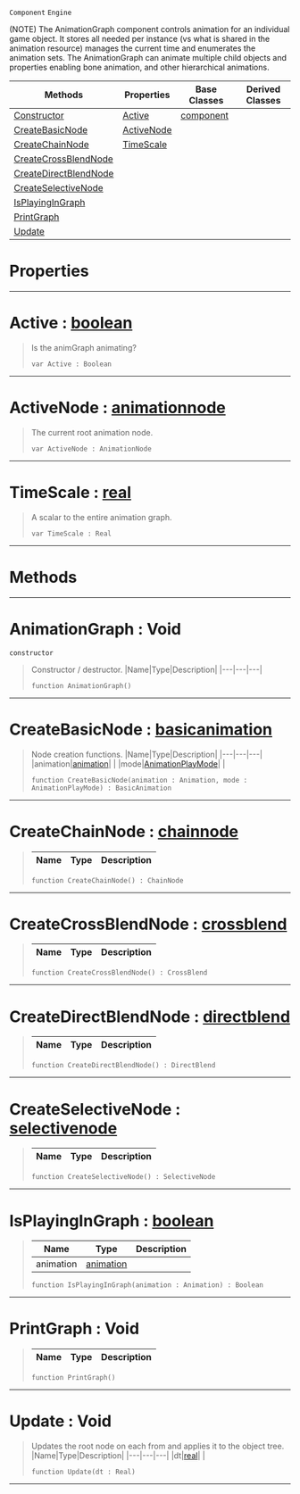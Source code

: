  `Component` `Engine`



(NOTE) The AnimationGraph component controls animation for an individual game object. It stores all needed per instance (vs what is shared in the animation resource) manages the current time and enumerates the animation sets. The AnimationGraph can animate multiple child objects and properties enabling bone animation, and other hierarchical animations.

|Methods|Properties|Base Classes|Derived Classes|
|---|---|---|---|
|[ Constructor](https://github.com/PlasmaEngine/PlasmaDocs/tree/master/docs/C%2B%2B/code_reference/class_reference/animationgraph.markdown#animationgraph-void)|[ Active](https://github.com/PlasmaEngine/PlasmaDocs/tree/master/docs/C%2B%2B/code_reference/class_reference/animationgraph.markdown#active-plasma-engine-docum)|[component](https://github.com/PlasmaEngine/PlasmaDocs/tree/master/docs/C%2B%2B/code_reference/class_reference/component.markdown)| |
|[ CreateBasicNode](https://github.com/PlasmaEngine/PlasmaDocs/tree/master/docs/C%2B%2B/code_reference/class_reference/animationgraph.markdown#createbasicnode-plasma-eng)|[ ActiveNode](https://github.com/PlasmaEngine/PlasmaDocs/tree/master/docs/C%2B%2B/code_reference/class_reference/animationgraph.markdown#activenode-plasma-engine-d)| | |
|[ CreateChainNode](https://github.com/PlasmaEngine/PlasmaDocs/tree/master/docs/C%2B%2B/code_reference/class_reference/animationgraph.markdown#createchainnode-plasma-eng)|[ TimeScale](https://github.com/PlasmaEngine/PlasmaDocs/tree/master/docs/C%2B%2B/code_reference/class_reference/animationgraph.markdown#timescale-plasma-engine-do)| | |
|[ CreateCrossBlendNode](https://github.com/PlasmaEngine/PlasmaDocs/tree/master/docs/C%2B%2B/code_reference/class_reference/animationgraph.markdown#createcrossblendnode-zer)| | | |
|[ CreateDirectBlendNode](https://github.com/PlasmaEngine/PlasmaDocs/tree/master/docs/C%2B%2B/code_reference/class_reference/animationgraph.markdown#createdirectblendnode-ze)| | | |
|[ CreateSelectiveNode](https://github.com/PlasmaEngine/PlasmaDocs/tree/master/docs/C%2B%2B/code_reference/class_reference/animationgraph.markdown#createselectivenode-plasma)| | | |
|[ IsPlayingInGraph](https://github.com/PlasmaEngine/PlasmaDocs/tree/master/docs/C%2B%2B/code_reference/class_reference/animationgraph.markdown#isplayingingraph-plasma-en)| | | |
|[ PrintGraph](https://github.com/PlasmaEngine/PlasmaDocs/tree/master/docs/C%2B%2B/code_reference/class_reference/animationgraph.markdown#printgraph-void)| | | |
|[ Update](https://github.com/PlasmaEngine/PlasmaDocs/tree/master/docs/C%2B%2B/code_reference/class_reference/animationgraph.markdown#update-void)| | | |


 #  Properties


---  
 #  Active : [boolean](https://github.com/PlasmaEngine/PlasmaDocs/tree/master/docs/C%2B%2B/code_reference/lightning_base_types/boolean.markdown)

> Is the animGraph animating?
> ``` lang=cpp, name=Lightning
> var Active : Boolean


---  
 #  ActiveNode : [animationnode](https://github.com/PlasmaEngine/PlasmaDocs/tree/master/docs/C%2B%2B/code_reference/class_reference/animationnode.markdown)

> The current root animation node.
> ``` lang=cpp, name=Lightning
> var ActiveNode : AnimationNode


---  
 #  TimeScale : [real](https://github.com/PlasmaEngine/PlasmaDocs/tree/master/docs/C%2B%2B/code_reference/lightning_base_types/real.markdown)

> A scalar to the entire animation graph.
> ``` lang=cpp, name=Lightning
> var TimeScale : Real


---  
 #  Methods


---  
 #  AnimationGraph : Void

 `constructor`

> Constructor / destructor.
> |Name|Type|Description|
> |---|---|---|
> ``` lang=cpp, name=Lightning
> function AnimationGraph()
> ``` 


---  
 #  CreateBasicNode : [basicanimation](https://github.com/PlasmaEngine/PlasmaDocs/tree/master/docs/C%2B%2B/code_reference/class_reference/basicanimation.markdown)

> Node creation functions.
> |Name|Type|Description|
> |---|---|---|
> |animation|[animation](https://github.com/PlasmaEngine/PlasmaDocs/tree/master/docs/C%2B%2B/code_reference/class_reference/animation.markdown)| |
> |mode|[AnimationPlayMode](https://github.com/PlasmaEngine/PlasmaDocs/tree/master/docs/C%2B%2B/code_reference/enum_reference.markdown#animationplaymode)| |
> ``` lang=cpp, name=Lightning
> function CreateBasicNode(animation : Animation, mode : AnimationPlayMode) : BasicAnimation
> ``` 


---  
 #  CreateChainNode : [chainnode](https://github.com/PlasmaEngine/PlasmaDocs/tree/master/docs/C%2B%2B/code_reference/class_reference/chainnode.markdown)

> 
> |Name|Type|Description|
> |---|---|---|
> ``` lang=cpp, name=Lightning
> function CreateChainNode() : ChainNode
> ``` 


---  
 #  CreateCrossBlendNode : [crossblend](https://github.com/PlasmaEngine/PlasmaDocs/tree/master/docs/C%2B%2B/code_reference/class_reference/crossblend.markdown)

> 
> |Name|Type|Description|
> |---|---|---|
> ``` lang=cpp, name=Lightning
> function CreateCrossBlendNode() : CrossBlend
> ``` 


---  
 #  CreateDirectBlendNode : [directblend](https://github.com/PlasmaEngine/PlasmaDocs/tree/master/docs/C%2B%2B/code_reference/class_reference/directblend.markdown)

> 
> |Name|Type|Description|
> |---|---|---|
> ``` lang=cpp, name=Lightning
> function CreateDirectBlendNode() : DirectBlend
> ``` 


---  
 #  CreateSelectiveNode : [selectivenode](https://github.com/PlasmaEngine/PlasmaDocs/tree/master/docs/C%2B%2B/code_reference/class_reference/selectivenode.markdown)

> 
> |Name|Type|Description|
> |---|---|---|
> ``` lang=cpp, name=Lightning
> function CreateSelectiveNode() : SelectiveNode
> ``` 


---  
 #  IsPlayingInGraph : [boolean](https://github.com/PlasmaEngine/PlasmaDocs/tree/master/docs/C%2B%2B/code_reference/lightning_base_types/boolean.markdown)

> 
> |Name|Type|Description|
> |---|---|---|
> |animation|[animation](https://github.com/PlasmaEngine/PlasmaDocs/tree/master/docs/C%2B%2B/code_reference/class_reference/animation.markdown)| |
> ``` lang=cpp, name=Lightning
> function IsPlayingInGraph(animation : Animation) : Boolean
> ``` 


---  
 #  PrintGraph : Void

> 
> |Name|Type|Description|
> |---|---|---|
> ``` lang=cpp, name=Lightning
> function PrintGraph()
> ``` 


---  
 #  Update : Void

> Updates the root node on each from and applies it to the object tree.
> |Name|Type|Description|
> |---|---|---|
> |dt|[real](https://github.com/PlasmaEngine/PlasmaDocs/tree/master/docs/C%2B%2B/code_reference/lightning_base_types/real.markdown)| |
> ``` lang=cpp, name=Lightning
> function Update(dt : Real)
> ``` 


---  
 

 